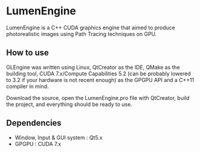 LumenEngine
======
LumenEngine is a C++ CUDA graphics engine that aimed to produce photorealistic images using Path Tracing techniques on GPU.

How to use
------
GLEngine was written using Linux, QtCreator as the IDE, QMake as the building tool, CUDA 7.x/Compute Capabilities 5.2 (can be probably lowered to 3.2 if your hardware is not recent enough) as the GPGPU API and a C++11 compiler in mind.

Download the source, open the LumenEngine.pro file with QtCreator, build the project, and everything should be ready to use.

Dependencies
------
- Window, Input & GUI system : Qt5.x
- GPGPU : CUDA 7.x
